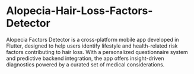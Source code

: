 # Alopecia-Hair-Loss-Factors-Detector
Alopecia Factors Detector is a cross-platform mobile app developed in Flutter, designed to help users identify lifestyle and health-related risk factors contributing to hair loss. With a personalized questionnaire system and predictive backend integration, the app offers insight-driven diagnostics powered by a curated set of medical considerations.

